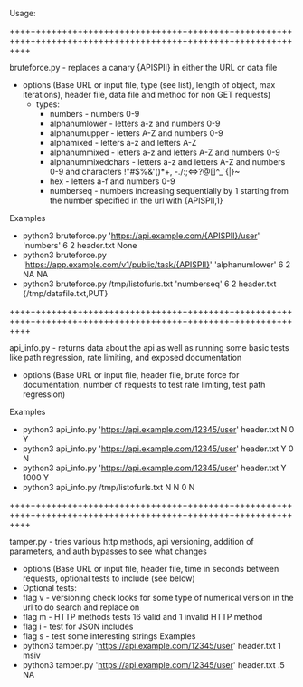 Usage:

++++++++++++++++++++++++++++++++++++++++++++++++++++++++++++++++++++++++++++++++++++++++++++++++++++++++++++++++

bruteforce.py  -  replaces a canary {APISPII} in either the URL or data file
* options (Base URL or input file, type (see list), length of object, max iterations), header file, data file and method for non GET requests)
  * types: 
    * numbers - numbers 0-9
    * alphanumlower - letters a-z and numbers 0-9
    * alphanumupper - letters A-Z and numbers 0-9
    * alphamixed - letters a-z and letters A-Z 
    * alphanummixed - letters a-z and letters A-Z and numbers 0-9
    * alphanummixedchars - letters a-z and letters A-Z and numbers 0-9 and characters !"#$%&'()*+, -./:;<=>?@[\]^_`{|}~
    * hex - letters a-f and numbers 0-9
    * numberseq - numbers increasing sequentially by 1 starting from the number specified in the url with {APISPII,1}

Examples
* python3 bruteforce.py 'https://api.example.com/{APISPII}/user' 'numbers' 6 2 header.txt None
* python3 bruteforce.py 'https://app.example.com/v1/public/task/{APISPII}' 'alphanumlower' 6 2 NA NA
* python3 bruteforce.py /tmp/listofurls.txt 'numberseq' 6 2 header.txt {/tmp/datafile.txt,PUT}

++++++++++++++++++++++++++++++++++++++++++++++++++++++++++++++++++++++++++++++++++++++++++++++++++++++++++++++++

api_info.py  -  returns data about the api as well as running some basic tests like path regression, rate limiting, and exposed documentation
* options (Base URL or input file, header file, brute force for documentation, number of requests to test rate limiting, test path regression)

Examples
* python3 api_info.py 'https://api.example.com/12345/user' header.txt N 0 Y
* python3 api_info.py 'https://api.example.com/12345/user' header.txt Y 0 N
* python3 api_info.py 'https://api.example.com/12345/user' header.txt Y 1000 Y
* python3 api_info.py /tmp/listofurls.txt N N 0 N

++++++++++++++++++++++++++++++++++++++++++++++++++++++++++++++++++++++++++++++++++++++++++++++++++++++++++++++++

tamper.py  -  tries various http methods, api versioning, addition of parameters, and auth bypasses to see what changes
* options (Base URL or input file, header file, time in seconds between requests, optional tests to include (see below)
 * Optional tests:
  * flag v - versioning check looks for some type of numerical version in the url to do search and replace on 
  * flag m - HTTP methods tests 16 valid and 1 invalid HTTP method
  * flag i - test for JSON includes
  * flag s - test some interesting strings
Examples
* python3 tamper.py 'https://api.example.com/12345/user' header.txt 1 msiv
* python3 tamper.py 'https://api.example.com/12345/user' header.txt .5 NA
